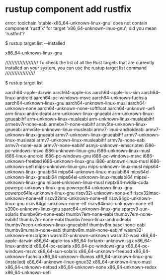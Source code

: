 # rustup component add rustfix


error: toolchain 'stable-x86_64-unknown-linux-gnu' does not contain component 'rustfix' for target 'x86_64-unknown-linux-gnu'; did you mean 'rustfmt'?

$ rustup target list --installed

x86_64-unknown-linux-gnu


///////////////////// 
To check the list of all the Rust targets that are currently installed on your system, you can use the rustup target list command 
///////////////////

$ rustup target list

aarch64-apple-darwin
aarch64-apple-ios
aarch64-apple-ios-sim
aarch64-linux-android
aarch64-pc-windows-msvc
aarch64-unknown-fuchsia
aarch64-unknown-linux-gnu
aarch64-unknown-linux-musl
aarch64-unknown-none
aarch64-unknown-none-softfloat
aarch64-unknown-uefi
arm-linux-androideabi
arm-unknown-linux-gnueabi
arm-unknown-linux-gnueabihf
arm-unknown-linux-musleabi
arm-unknown-linux-musleabihf
armebv7r-none-eabi
armebv7r-none-eabihf
armv5te-unknown-linux-gnueabi
armv5te-unknown-linux-musleabi
armv7-linux-androideabi
armv7-unknown-linux-gnueabi
armv7-unknown-linux-gnueabihf
armv7-unknown-linux-musleabi
armv7-unknown-linux-musleabihf
armv7a-none-eabi
armv7r-none-eabi
armv7r-none-eabihf
asmjs-unknown-emscripten
i586-pc-windows-msvc
i586-unknown-linux-gnu
i586-unknown-linux-musl
i686-linux-android
i686-pc-windows-gnu
i686-pc-windows-msvc
i686-unknown-freebsd
i686-unknown-linux-gnu
i686-unknown-linux-musl
i686-unknown-uefi
mips-unknown-linux-gnu
mips-unknown-linux-musl
mips64-unknown-linux-gnuabi64
mips64-unknown-linux-muslabi64
mips64el-unknown-linux-gnuabi64
mips64el-unknown-linux-muslabi64
mipsel-unknown-linux-gnu
mipsel-unknown-linux-musl
nvptx64-nvidia-cuda
powerpc-unknown-linux-gnu
powerpc64-unknown-linux-gnu
powerpc64le-unknown-linux-gnu
riscv32i-unknown-none-elf
riscv32imac-unknown-none-elf
riscv32imc-unknown-none-elf
riscv64gc-unknown-linux-gnu
riscv64gc-unknown-none-elf
riscv64imac-unknown-none-elf
s390x-unknown-linux-gnu
sparc64-unknown-linux-gnu
sparcv9-sun-solaris
thumbv6m-none-eabi
thumbv7em-none-eabi
thumbv7em-none-eabihf
thumbv7m-none-eabi
thumbv7neon-linux-androideabi
thumbv7neon-unknown-linux-gnueabihf
thumbv8m.base-none-eabi
thumbv8m.main-none-eabi
thumbv8m.main-none-eabihf
wasm32-unknown-emscripten
wasm32-unknown-unknown
wasm32-wasi
x86_64-apple-darwin
x86_64-apple-ios
x86_64-fortanix-unknown-sgx
x86_64-linux-android
x86_64-pc-solaris
x86_64-pc-windows-gnu
x86_64-pc-windows-msvc
x86_64-sun-solaris
x86_64-unknown-freebsd
x86_64-unknown-fuchsia
x86_64-unknown-illumos
x86_64-unknown-linux-gnu (installed)
x86_64-unknown-linux-gnux32
x86_64-unknown-linux-musl
x86_64-unknown-netbsd
x86_64-unknown-none
x86_64-unknown-redox
x86_64-unknown-uefi

